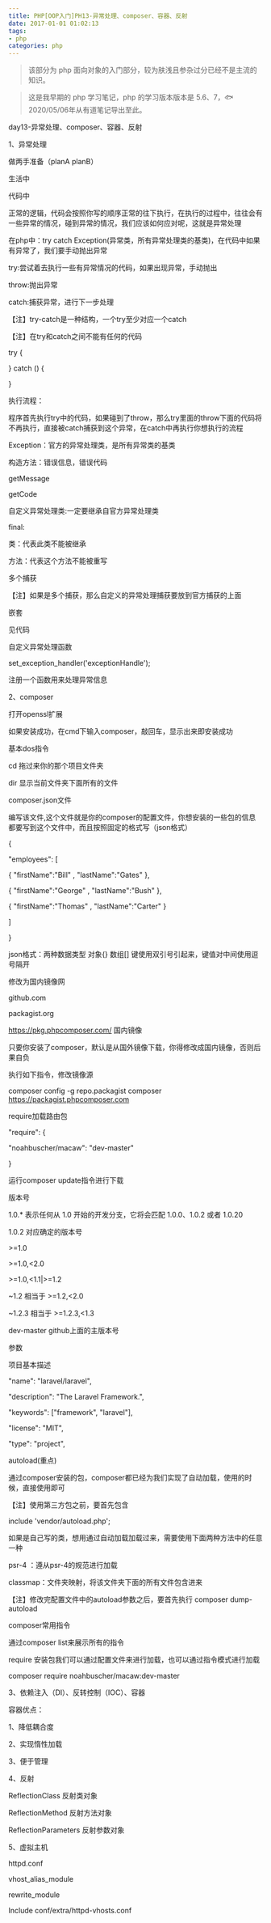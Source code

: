 ```yaml
---
title: PHP[OOP入门]PH13-异常处理、composer、容器、反射
date: 2017-01-01 01:02:13
tags:
- php
categories: php
---
```


> 该部分为 php 面向对象的入门部分，较为肤浅且参杂过分已经不是主流的知识。

> 这是我早期的 php 学习笔记，php 的学习版本版本是 5.6、7，🐟2020/05/06年从有道笔记导出至此。


day13-异常处理、composer、容器、反射

1、异常处理

做两手准备（planA planB）

生活中

代码中

正常的逻辑，代码会按照你写的顺序正常的往下执行，在执行的过程中，往往会有一些异常的情况，碰到异常的情况，我们应该如何应对呢，这就是异常处理

在php中：try catch
Exception(异常类，所有异常处理类的基类)，在代码中如果有异常了，我们要手动抛出异常

try:尝试着去执行一些有异常情况的代码，如果出现异常，手动抛出

throw:抛出异常

catch:捕获异常，进行下一步处理

【注】try-catch是一种结构，一个try至少对应一个catch

【注】在try和catch之间不能有任何的代码

try {

} catch () {

}

执行流程：

程序首先执行try中的代码，如果碰到了throw，那么try里面的throw下面的代码将不再执行，直接被catch捕获到这个异常，在catch中再执行你想执行的流程

Exception：官方的异常处理类，是所有异常类的基类

构造方法：错误信息，错误代码

getMessage

getCode

自定义异常处理类:一定要继承自官方异常处理类

final:

类：代表此类不能被继承

方法：代表这个方法不能被重写

多个捕获

【注】如果是多个捕获，那么自定义的异常处理捕获要放到官方捕获的上面

嵌套

见代码

自定义异常处理函数

set\_exception\_handler(\'exceptionHandle\');

注册一个函数用来处理异常信息

2、composer

打开openssl扩展

如果安装成功，在cmd下输入composer，敲回车，显示出来即安装成功

基本dos指令

cd 拖过来你的那个项目文件夹

dir 显示当前文件夹下面所有的文件

composer.json文件

编写该文件,这个文件就是你的composer的配置文件，你想安装的一些包的信息都要写到这个文件中，而且按照固定的格式写（json格式）

{

\"employees\": \[

{ \"firstName\":\"Bill\" , \"lastName\":\"Gates\" },

{ \"firstName\":\"George\" , \"lastName\":\"Bush\" },

{ \"firstName\":\"Thomas\" , \"lastName\":\"Carter\" }

\]

}

json格式：两种数据类型 对象{} 数组\[\]
键使用双引号引起来，键值对中间使用逗号隔开

修改为国内镜像网

github.com

packagist.org

https://pkg.phpcomposer.com/ 国内镜像

只要你安装了composer，默认是从国外镜像下载，你得修改成国内镜像，否则后果自负

执行如下指令，修改镜像源

composer config -g repo.packagist composer
https://packagist.phpcomposer.com

require加载路由包

\"require\": {

\"noahbuscher/macaw\": \"dev-master\"

}

运行composer update指令进行下载

版本号

1.0.\* 表示任何从 1.0 开始的开发分支，它将会匹配 1.0.0、1.0.2 或者
1.0.20

1.0.2 对应确定的版本号

\>=1.0

\>=1.0,\<2.0

\>=1.0,\<1.1\|\>=1.2

\~1.2 相当于 \>=1.2,\<2.0

\~1.2.3 相当于 \>=1.2.3,\<1.3

dev-master github上面的主版本号

参数

项目基本描述

\"name\": \"laravel/laravel\",

\"description\": \"The Laravel Framework.\",

\"keywords\": \[\"framework\", \"laravel\"\],

\"license\": \"MIT\",

\"type\": \"project\",

autoload(重点)

通过composer安装的包，composer都已经为我们实现了自动加载，使用的时候，直接使用即可

【注】使用第三方包之前，要首先包含

include \'vendor/autoload.php\';

如果是自己写的类，想用通过自动加载加载过来，需要使用下面两种方法中的任意一种

psr-4 ：遵从psr-4的规范进行加载

classmap：文件夹映射，将该文件夹下面的所有文件包含进来

【注】修改完配置文件中的autoload参数之后，要首先执行 composer
dump-autoload

composer常用指令

通过composer list来展示所有的指令

require 安装包我们可以通过配置文件来进行加载，也可以通过指令模式进行加载

composer require noahbuscher/macaw:dev-master

3、依赖注入（DI）、反转控制（IOC）、容器

容器优点：

1、降低耦合度

2、实现惰性加载

3、便于管理

4、反射

ReflectionClass 反射类对象

ReflectionMethod 反射方法对象

ReflectionParameters 反射参数对象

5、虚拟主机

httpd.conf

vhost\_alias\_module

rewrite\_module

Include conf/extra/httpd-vhosts.conf
